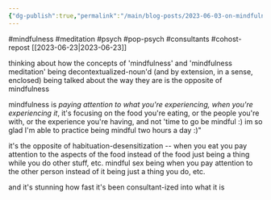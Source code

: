 ```yaml
---
{"dg-publish":true,"permalink":"/main/blog-posts/2023-06-03-on-mindfulness-being-decontextualized/","noteIcon":"","created":"2023-08-09T14:57:26.758-04:00","updated":"2023-10-06T22:48:28.062-04:00"}
---
```


#mindfulness #meditation #psych #pop-psych #consultants #cohost-repost
[[2023-06-23\|2023-06-23]]

thinking about how the concepts of 'mindfulness' and 'mindfulness meditation' being decontextualized-noun'd (and by extension, in a sense, enclosed) being talked about the way they are is the opposite of mindfulness

mindfulness is _paying attention to what you're experiencing, when you're experiencing it_, it's focusing on the food you're eating, or the people you're with, or the experience you're having, and not 'time to go be mindful :) im so glad I'm able to practice being mindful two hours a day :)"

it's the opposite of habituation-desensitization -- when you eat you pay attention to the aspects of the food instead of the food just being a thing while you do other stuff, etc. mindful sex being when you pay attention to the other person instead of it being just a thing you do, etc.

and it's stunning how fast it's been consultant-ized into what it is
